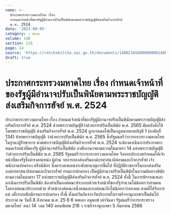 ```yaml
---
name: >-
  ประกาศกระทรวงมหาดไทย เรื่อง
  กำหนดเจ้าหน้าที่ของรัฐผู้มีอำนาจปรับเป็นพินัยตามพระราชบัญญัติส่งเสริมกิจการฮัจย์
  พ.ศ. 2524
date: '2023-09-05'
category: ง พิเศษ
volume: 140
section: 216
page: 14
source: 'https://ratchakitcha.soc.go.th/documents/140D216S0000000001400.pdf'
draft: true
---
```


# ประกาศกระทรวงมหาดไทย เรื่อง กำหนดเจ้าหน้าที่ของรัฐผู้มีอำนาจปรับเป็นพินัยตามพระราชบัญญัติส่งเสริมกิจการฮัจย์ พ.ศ. 2524

ประกาศกระทรวงมหาดไทย เรื่อง กำหนดเจ้าหน้าที่ของรัฐผู้มีอานาจปรับเป็นพินัยตามพระราชบัญญัติส่งเสริมกิจการฮัจย์ พ.ศ. 2524 ด้วยพระราชบัญญัติว่าด้วยการปรับเป็นพินัย พ.ศ. 2565 มีผลบังคับใช้ โดยพระราชบัญญัติ ส่งเสริมกิจการฮัจย์ พ.ศ. 2524 ถูกกาหนดให้เป็นกฎหมายตามบัญชี 1 (ลาดับที่ 134) ท้ายพระราชบัญญัติ ว่าด้วยการปรับเป็นพินัย พ.ศ. 2565 ซึ่งรัฐมนตรีว่าการกระทรวงมหาดไทยในฐานะผู้รักษาการ ตามพระราชบัญญัติส่งเสริมกิจการฮัจย์ พ.ศ. 2524 จะต้องดาเนินการประกาศกาหนดเจ้าหน้าที่ของรัฐ ผู้มีอำนาจปรับเป็นพินัย อาศัยอานาจตามความในมาตรา 14 แห่งพระราชบัญญัติว่าด้วยการปรับเป็นพินัย พ.ศ. 2565 รัฐมนตรีว่าการกระทรวงมหาดไทย จึงออกประกาศกำหนดให้เจ้าหน้าที่ของรัฐซึ่งดำรงตาแหน่ง ผู้อำน วยการกองส่งเสริมองค์กรศาสนาอิสลามและกิจการฮัจย์ เจ้าพนักงานปกครอง หรือนิติกร ซึ่งดารงตาแหน่งระดับชานาญการขึ้นไป ที่ปฏิบัติราชการในกองส่งเสริมองค์กรศาสนาอิสลามและกิจการฮัจย์ กรมการปกครอง เป็นผู้มีอำนาจปรับเป็นพินัยในความผิดทางพินัยตามความในมาตรา 17 แห่งพระราชบัญญัติส่งเสริมกิจการฮัจย์ พ.ศ. 2524 ทั้งนี้ ในการพิจารณาและดาเนินการปรับเป็นพินัย ต้องทำเป็นองค์คณะประกอบด้วยเจ้าหน้าที่ของรัฐจำนวนไม่น้อยกว่าสามคน โดยองค์คณะประกอบด้วย หัวหน้าองค์คณะหนึ่งคนและองค์คณะอีกไม่น้อยกว่าสองคน ตามที่ได้รับการแต่ งตั้งจากอธิบดีกรมการปกครอง ทั้งนี้ ตั้งแต่วันถัดจากวันประกาศในราชกิจจานุเบกษาเป็นต้นไป ประกาศ ณ วันที่ 8 สิงหาคม พ.ศ. 25 6 6 พลเอก อนุพงษ์ เผ่าจินดา รัฐมนตรีว่าการกระทรวงมหาดไทย ้ หนา 14 ่ เลม 140 ตอนพิเศษ 216 ง ราชกิจจานุเบกษา 5 กันยายน 2566
